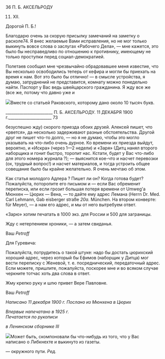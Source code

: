 36 П. Б. АКСЕЛЬРОДУ

11. XII.

Дорогой П. Б.!

Благодарю очень за скорую присылку замечаний на заметку о расколе74. Я внес же­лаемые Вами исправления, но не мог только выкинуть вовсе слова о заслугах «Рабочего Дела», — мне кажется, это было бы несправедливо по отношению к противнику, имеющему не только проступки перед социал-демократией.

Полетаев сообщил мне чрезвычайно обрадовавшее меня известие, что Вы несколько освободились теперь от кефира и могли бы приехать на время к нам. Вот это было бы отлично! — в смысле устройства, я думаю, затруднений не представится, комнату можно понедельно найти. Паспорт у Вас ведь швейцарского гражданина. Я жду все же (все же, потому что давно уже и

![](file:///C:/Users/bot32/AppData/Local/Temp/msohtmlclip1/01/clip_image001.png)Вместе со статьей Раковского, которому дано около 10 тысяч букв.

  

________________________ П. Б. АКСЕЛЬРОДУ. 11 ДЕКАБРЯ 1900 г.______________________ 73

безуспешно жду) скорого приезда обоих друзей. Алексей пишет, что «рвется», да не­сколько задерживают разные обстоятельства. Другой друг не пишет что-то долго, — но я не думаю, чтобы это могло указывать на что-либо очень дурное. Ко времени их при­езда выйдут, вероятно, и «Искра» (через 1—2 недели) и «Заря» (Дитц нанял второго наборщика и гонит быстро, торопит нас. Кстати, будет у Вас что-либо для этого номера журнала ?); — выяснится кое-что и насчет перевозки (ох, трудный вопрос!) и насчет материалов, и тогда устроить общее совещание было бы крайне желательно. Я очень мечтаю об этом.

Как статья молодого Адлера ? Пишет ли он? Когда готова будет? Пожалуйста, по­торопите его письмом и — если Вас обременит переписка, или если грозит большая по­теря времени от Umweg'a Мюнхен — Цюрих — Вена, — то дайте ему адрес Лемана (Herrn Dr. Med. Carl Lehmann, Gab eisberger straße _20a._ München. На втором конверте: für Meyer), — а нам его адрес, и мы от него вытребуем ответ.

«Зарю» хотим печатать в 1000 экз. для России и 500 для заграницы.

Жду с нетерпением хроники, — а затем свиданья.

Ваш _Petroff_

Для Гуревича:

Пожалуйста, потрудитесь о такой штуке: надо бы достать цюрихский хороший ад­рес, через который бы Ефимов (наборщик у Дитца) мог вести переписку с Женевой, т. е. посреднический, передаточный адрес. Если можете, пришлите, пожалуйста, поско­рее мне и во всяком случае черкните тотчас хоть два слова в ответ.

Жму крепко руку и шлю привет Вере Павловне.

Ваш _Petroff_

_Написано 11 декабря 1900 г. Послано из Мюнхена в Цюрих_

_Впервые напечатано в 1925 г.                                                             Печатается по рукописи_

_в Ленинском сборнике_ _III_

![](file:///C:/Users/bot32/AppData/Local/Temp/msohtmlclip1/01/clip_image002.png)Может быть, скомпоновали бы что-нибудь из того, что у Вас написано о Либкнехте и выкинуто из газеты.

— окружного пути. _Ред._